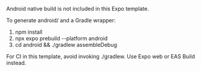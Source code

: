 Android native build is not included in this Expo template.

To generate android/ and a Gradle wrapper:
1. npm install
2. npx expo prebuild --platform android
3. cd android && ./gradlew assembleDebug

For CI in this template, avoid invoking ./gradlew. Use Expo web or EAS Build instead.
